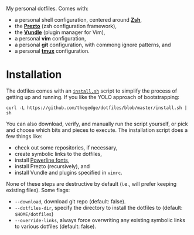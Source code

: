 My personal dotfiles. Comes with:
- a personal shell configuration, centered around __[Zsh](http://www.zsh.org/)__,
- the __[Prezto](//github.com/sorin-ionescu/prezto)__ (zsh configuration framework),
- the __[Vundle](//github.com/gmarik/Vundle.vim)__ (plugin manager for Vim),
- a personal __vim__ configuration,
- a personal __git__ configuration, with commong ignore patterns, and
- a personal __[tmux](http://tmux.sourceforge.net/)__ configuration.

# Installation

The dotfiles comes with an [`install.sh`](install.sh "Install script") script
to simplify the process of getting up and running. If you like the YOLO
approach of bootstrapping:

```
curl -L https://github.com/thegedge/dotfiles/blob/master/install.sh | sh
```

You can also download, verify, and manually run the script yourself, or pick
and choose which bits and pieces to execute. The installation script does a few
things like:

- check out some repositories, if necessary,
- create symbolic links to the dotfiles,
- install [Powerline fonts](//github.com/powerline/fonts),
- install Prezto (recursively), and
- install Vundle and plugins specified in `vimrc`.

None of these steps are destructive by default (i.e., will prefer keeping
existing files). Some flags:

- `--download`, download git repo (default: false).
- `--dotfiles-dir`, specify the directory to install the dotfiles to (default:
  `$HOME/dotfiles`)
- `--override-links`, always force overwriting any existing symbolic links to
  various dotfiles (default: false).
